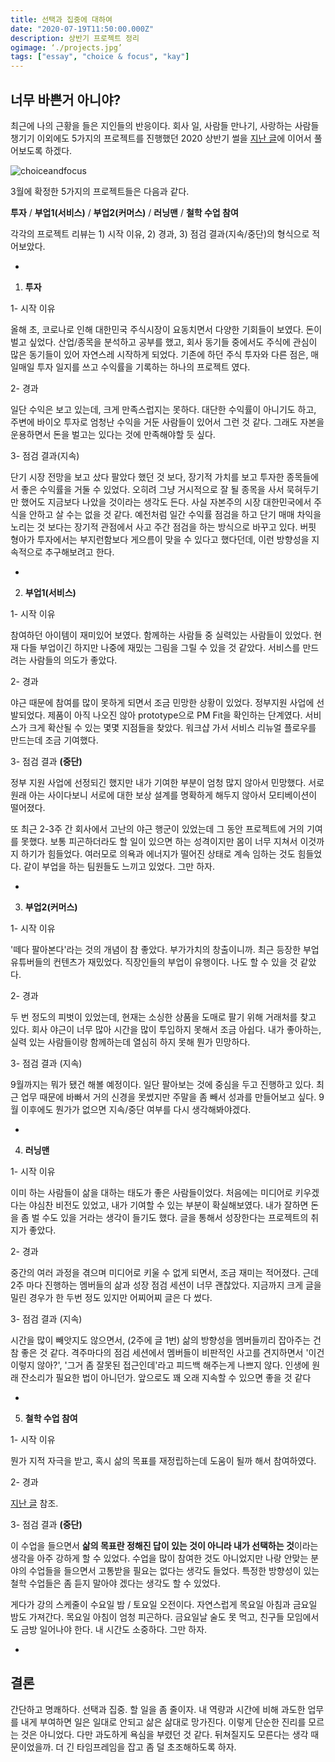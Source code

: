 ```yaml
---
title: 선택과 집중에 대하여
date: "2020-07-19T11:50:00.000Z"
description: 상반기 프로젝트 정리
ogimage: ‘./projects.jpg’
tags: ["essay", "choice & focus", "kay"]
---
```


## 너무 바쁜거 아니야?

최근에 나의 근황을 들은 지인들의 반응이다. 회사 일, 사람들 만나기, 사랑하는 사람들 챙기기 이외에도 5가지의 프로젝트를 진행했던 2020 상반기 썰을 [지난 글](https://www.learningman.co/lighthouse/)에 이어서 풀어보도록 하겠다.

![choiceandfocus](/project.jpg)

3월에 확정한 5가지의 프로젝트들은 다음과 같다.

**투자** / **부업1(서비스)** / **부업2(커머스)** / **러닝맨** / **철학 수업 참여**

각각의 프로젝트 리뷰는 1) 시작 이유, 2) 경과, 3) 점검 결과(지속/중단)의 형식으로 적어보았다.

-

1. **투자** 

1- 시작 이유

올해 초, 코로나로 인해 대한민국 주식시장이 요동치면서 다양한 기회들이 보였다. 돈이 벌고 싶었다. 산업/종목을 분석하고 공부를 했고, 회사 동기들 중에서도 주식에 관심이 많은 동기들이 있어 자연스레 시작하게 되었다. 기존에 하던 주식 투자와 다른 점은, 매일매일 투자 일지를 쓰고 수익률을 기록하는 하나의 프로젝트 였다.

2- 경과

일단 수익은 보고 있는데, 크게 만족스럽지는 못하다. 대단한 수익률이 아니기도 하고, 주변에 바이오 투자로 엄청난 수익을 거둔 사람들이 있어서 그런 것 같다. 그래도 자본을 운용하면서 돈을 벌고는 있다는 것에 만족해야할 듯 싶다. 

3- 점검 결과(지속)

단기 시장 전망을 보고 샀다 팔았다 했던 것 보다, 장기적 가치를 보고 투자한 종목들에서 좋은 수익률을 거둘 수 있었다. 오히려 그냥 거시적으로 잘 될 종목을 사서 묵혀두기만 했어도 지금보다 나았을 것이라는 생각도 든다. 사실 자본주의 시장 대한민국에서 주식을 안하고 살 수는 없을 것 같다. 예전처럼 일간 수익률 점검을 하고 단기 매매 차익을 노리는 것 보다는 장기적 관점에서 사고 주간 점검을 하는 방식으로 바꾸고 있다. 버핏 형아가 투자에서는 부지런함보다 게으름이 맞을 수 있다고 했다던데, 이런 방향성을 지속적으로 추구해보려고 한다.

-

2. **부업1(서비스)** 

1- 시작 이유

참여하던 아이템이 재미있어 보였다. 함께하는 사람들 중 실력있는 사람들이 있었다. 현재 다들 부업이긴 하지만 나중에 재밌는 그림을 그릴 수 있을 것 같았다. 서비스를 만드려는 사람들의 의도가 좋았다.

2- 경과

야근 때문에 참여를 많이 못하게 되면서 조금 민망한 상황이 있었다. 정부지원 사업에 선발되었다. 제품이 아직 나오진 않아 prototype으로 PM Fit을 확인하는 단계였다. 서비스가 크게 확산될 수 있는 몇몇 지점들을 찾았다. 워크샵 가서 서비스 리뉴얼 플로우를 만드는데 조금 기여했다.

3- 점검 결과 **(중단)**

정부 지원 사업에 선정되긴 했지만 내가 기여한 부분이 엄청 많지 않아서 민망했다. 서로 원래 아는 사이다보니 서로에 대한 보상 설계를 명확하게 해두지 않아서 모티베이션이 떨어졌다. 

또 최근 2-3주 간 회사에서 고난의 야근 행군이 있었는데 그 동안 프로젝트에 거의 기여를 못했다. 보통 피곤하더라도 할 일이 있으면 하는 성격이지만 몸이 너무 지쳐서 이것까지 하기가 힘들었다. 여러모로 의욕과 에너지가 떨어진 상태로 계속 임하는 것도 힘들었다. 같이 부업을 하는 팀원들도 느끼고 있었다. 그만 하자.

-

3. **부업2(커머스)** 

1- 시작 이유

'떼다 팔아본다'라는 것의 개념이 참 좋았다. 부가가치의 창출이니까. 최근 등장한 부업 유튜버들의 컨텐츠가 재밌었다. 직장인들의 부업이 유행이다. 나도 할 수 있을 것 같았다. 

2- 경과

두 번 정도의 피벗이 있었는데, 현재는 소싱한 상품을 도매로 팔기 위해 거래처를 찾고 있다. 회사 야근이 너무 많아 시간을 많이 투입하지 못해서 조금 아쉽다. 내가 좋아하는, 실력 있는 사람들이랑 함께하는데 열심히 하지 못해 뭔가 민망하다.

3- 점검 결과 (지속)

9월까지는 뭐가 됐건 해볼 예정이다. 일단 팔아보는 것에 중심을 두고 진행하고 있다. 최근 업무 때문에 바빠서 거의 신경을 못썼지만 주말을 좀 빼서 성과를 만들어보고 싶다. 9월 이후에도 뭔가가 없으면 지속/중단 여부를 다시 생각해봐야겠다.

-

4. **러닝맨** 

1- 시작 이유

이미 하는 사람들이 삶을 대하는 태도가 좋은 사람들이었다. 처음에는 미디어로 키우겠다는 야심찬 비전도 있었고, 내가 기여할 수 있는 부분이 확실해보였다. 내가 잘하면 돈을 좀 벌 수도 있을 거라는 생각이 들기도 했다. 글을 통해서 성장한다는 프로젝트의 취지가 좋았다.

2- 경과

중간의 여러 과정을 겪으며 미디어로 키울 수 없게 되면서, 조금 재미는 적어졌다. 근데 2주 마다 진행하는 멤버들의 삶과 성장 점검 세션이 너무 괜찮았다. 지금까지 크게 글을 밀린 경우가 한 두번 정도 있지만 어찌어찌 글은 다 썼다. 

3- 점검 결과 (지속)

시간을 많이 빼앗지도 않으면서, (2주에 글 1번) 삶의 방향성을 멤버들끼리 잡아주는 건 참 좋은 것 같다. 격주마다의 점검 세션에서 멤버들이 비판적인 사고를 견지하면서 '이건 이렇지 않아?', '그거 좀 잘못된 접근인데'라고 피드백 해주는게 나쁘지 않다. 인생에 원래 잔소리가 필요한 법이 아니던가. 앞으로도 꽤 오래 지속할 수 있으면 좋을 것 같다

-

5. **철학 수업 참여**

1- 시작 이유

뭔가 지적 자극을 받고, 혹시 삶의 목표를 재정립하는데 도움이 될까 해서 참여하였다.

2- 경과

[지난 글](https://www.learningman.co/lighthouse/) 참조.

3- 점검 결과 **(중단)**

이 수업을 들으면서 **삶의 목표란 정해진 답이 있는 것이 아니라 내가 선택하는 것**이라는 생각을 아주 강하게 할 수 있었다. 수업을 많이 참여한 것도 아니었지만 나랑 안맞는 분야의 수업들을 들으면서 고통받을 필요는 없다는 생각도 들었다. 특정한 방향성이 있는 철학 수업들은 좀 듣지 말아야 겠다는 생각도 할 수 있었다.

게다가 강의 스케줄이 수요일 밤 / 토요일 오전이다. 자연스럽게 목요일 아침과 금요일 밤도 가져간다. 목요일 아침이 엄청 피곤하다. 금요일날 술도 못 먹고, 친구들 모임에서도 금방 일어나야 한다. 내 시간도 소중하다. 그만 하자.

-

## 결론

간단하고 명쾌하다. 선택과 집중. 할 일을 좀 줄이자. 내 역량과 시간에 비해 과도한 업무를 내게 부여하면 일은 일대로 안되고 삶은 삶대로 망가진다. 이렇게 단순한 진리를 모르는 것은 아니었다. 다만 과도하게 욕심을 부렸던 것 같다. 뒤쳐질지도 모른다는 생각 때문이었을까. 더 긴 타임프레임을 잡고 좀 덜 초조해하도록 하자.